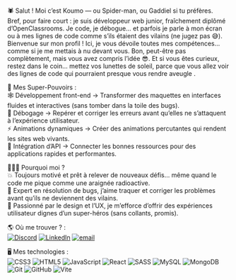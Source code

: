 🕷️ Salut ! Moi c’est Koumo — ou Spider-man, ou Gaddiel si tu préfères. <br />
Bref, pour faire court : je suis développeur web junior, fraîchement diplômé d’OpenClassrooms.
Je code, je débogue… et parfois je parle à mon écran ou à mes lignes de code comme s’ils étaient des vilains (ne jugez pas 😅).
Bienvenue sur mon profil ! Ici, je vous dévoile toutes mes compétences… comme si je me mettais à nu devant vous. Bon, peut-être pas complètement, mais vous avez compris l’idée 😎.
Et si vous êtes curieux, restez dans le coin… mettez vos lunettes de soleil, parce que vous allez voir des lignes de code qui pourraient presque vous rendre aveugle
.<br />

💪 Mes Super-Pouvoirs :<br />
🕸️ Développement front-end → Transformer des maquettes en interfaces fluides et interactives (sans tomber dans la toile des bugs).<br />
🐞 Débogage → Repérer et corriger les erreurs avant qu’elles ne s’attaquent à l’expérience utilisateur.<br />
⚡ Animations dynamiques → Créer des animations percutantes qui rendent les sites web vivants.<br />
🔗 Intégration d’API → Connecter les bonnes ressources pour des applications rapides et performantes.<br />

👨🏿‍💻 Pourquoi moi ?<br />
💥 Toujours motivé et prêt à relever de nouveaux défis… même quand le code me pique comme une araignée radioactive. <br />
🐞 Expert en résolution de bugs, j’aime traquer et corriger les problèmes avant qu’ils ne deviennent des vilains. <br />
🎨 Passionné par le design et l’UX, je m’efforce d’offrir des expériences utilisateur dignes d’un super-héros (sans collants, promis). <br />



🌎 Où me trouver ? :<br />
[![Discord](https://img.shields.io/badge/Discord-%237289DA.svg?logo=discord&logoColor=white)](https://discord.gg/qhCBdqR8) [![LinkedIn](https://img.shields.io/badge/LinkedIn-%230077B5.svg?logo=linkedin&logoColor=white)](https://linkedin.com/in/gaddielmb) [![email](https://img.shields.io/badge/Email-D14836?logo=gmail&logoColor=white)](mailto:gaddielmb@gmail.com) 

🖥️ Mes technologies :<br />
![CSS3](https://img.shields.io/badge/css3-%231572B6.svg?style=for-the-badge&logo=css3&logoColor=white) ![HTML5](https://img.shields.io/badge/html5-%23E34F26.svg?style=for-the-badge&logo=html5&logoColor=white) ![JavaScript](https://img.shields.io/badge/javascript-%23323330.svg?style=for-the-badge&logo=javascript&logoColor=%23F7DF1E) ![React](https://img.shields.io/badge/react-%2320232a.svg?style=for-the-badge&logo=react&logoColor=%2361DAFB) ![SASS](https://img.shields.io/badge/SASS-hotpink.svg?style=for-the-badge&logo=SASS&logoColor=white) ![MySQL](https://img.shields.io/badge/mysql-4479A1.svg?style=for-the-badge&logo=mysql&logoColor=white) ![MongoDB](https://img.shields.io/badge/MongoDB-%234ea94b.svg?style=for-the-badge&logo=mongodb&logoColor=white) ![Git](https://img.shields.io/badge/git-%23F05033.svg?style=for-the-badge&logo=git&logoColor=white) ![GitHub](https://img.shields.io/badge/github-%23121011.svg?style=for-the-badge&logo=github&logoColor=white) ![Vite](https://img.shields.io/badge/vite-%23646CFF.svg?style=for-the-badge&logo=vite&logoColor=white)

<!-- Proudly created with GPRM ( https://gprm.itsvg.in ) -->
